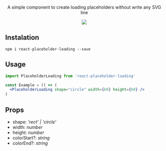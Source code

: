 
<p align="center">A simple component to create loading placeholders without write any SVG line</p>
<p align="center">
  <img src="https://github.com/gabrielbs/react-placeholder-loading/blob/master/example/shapes-example.gif">
</p>

## Instalation

```
npm i react-placeholder-loading --save
```

## Usage

```jsx
import PlaceholderLoading from 'react-placeholder-loading'

const Example = () => (
  <PlaceholderLoading shape="circle" width={60} height={60} />
)
```


## Props
 - shape: *'rect' | 'circle'*
 - width: *number*
 - height: *number*
 - colorStart?: *string*
 - colorEnd?: *string*

